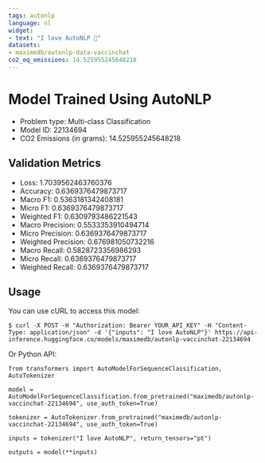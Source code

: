 ```yaml
---
tags: autonlp
language: nl
widget:
- text: "I love AutoNLP 🤗"
datasets:
- maximedb/autonlp-data-vaccinchat
co2_eq_emissions: 14.525955245648218
---
```


# Model Trained Using AutoNLP

- Problem type: Multi-class Classification
- Model ID: 22134694
- CO2 Emissions (in grams): 14.525955245648218

## Validation Metrics

- Loss: 1.7039562463760376
- Accuracy: 0.6369376479873717
- Macro F1: 0.5363181342408181
- Micro F1: 0.6369376479873717
- Weighted F1: 0.6309793486221543
- Macro Precision: 0.5533353910494714
- Micro Precision: 0.6369376479873717
- Weighted Precision: 0.676981050732216
- Macro Recall: 0.5828723356986293
- Micro Recall: 0.6369376479873717
- Weighted Recall: 0.6369376479873717


## Usage

You can use cURL to access this model:

```
$ curl -X POST -H "Authorization: Bearer YOUR_API_KEY" -H "Content-Type: application/json" -d '{"inputs": "I love AutoNLP"}' https://api-inference.huggingface.co/models/maximedb/autonlp-vaccinchat-22134694
```

Or Python API:

```
from transformers import AutoModelForSequenceClassification, AutoTokenizer

model = AutoModelForSequenceClassification.from_pretrained("maximedb/autonlp-vaccinchat-22134694", use_auth_token=True)

tokenizer = AutoTokenizer.from_pretrained("maximedb/autonlp-vaccinchat-22134694", use_auth_token=True)

inputs = tokenizer("I love AutoNLP", return_tensors="pt")

outputs = model(**inputs)
```